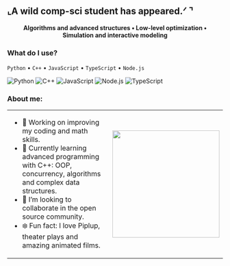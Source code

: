 ## ⌞A wild comp-sci student has appeared.ᐟ ⌝
<p align="center"><strong>Algorithms and advanced structures • Low-level optimization • Simulation and interactive modeling</strong></p>

### What do I use?
`Python` • `C++` • `JavaScript` • `TypeScript` • `Node.js`

![Python](https://img.shields.io/badge/Python-89CFF0?style=plastic&logo=python&logoColor=FFE066)
![C++](https://img.shields.io/badge/C++-4682B4?style=plastic&logo=c%2b%2b&logoColor=ffffff)
![JavaScript](https://img.shields.io/badge/JavaScript-FFE066?style=plastic&logo=javascript&logoColor=2F4550)
![Node.js](https://img.shields.io/badge/Node.js-62B6CB?style=plastic&logo=node.js&logoColor=ffffff)
![TypeScript](https://img.shields.io/badge/TypeScript-5FA8D3?style=plastic&logo=typescript&logoColor=ffffff)

### About me:
<table>
  <tr>
    <td width="70%">
      
- 🔭 Working on improving my coding and math skills.  
- 🌊 Currently learning advanced programming with C++: OOP, concurrency, algorithms and complex data structures.  
- 🫧 I’m looking to collaborate in the open source community.  
- ❄️ Fun fact: I love Piplup, theater plays and amazing animated films.  

</td>
    <td align="center">
      <img src="https://i.gifer.com/IYDl.gif" width="250"/>
    </td>
  </tr>
</table>
